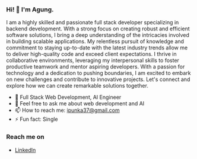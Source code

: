 ### Hi! 👋 I'm Agung.

I am a highly skilled and passionate full stack developer specializing in backend development. With a strong focus on creating robust and efficient software solutions, I bring a deep understanding of the intricacies involved in building scalable applications. My relentless pursuit of knowledge and commitment to staying up-to-date with the latest industry trends allow me to deliver high-quality code and exceed client expectations. I thrive in collaborative environments, leveraging my interpersonal skills to foster productive teamwork and mentor aspiring developers. With a passion for technology and a dedication to pushing boundaries, I am excited to embark on new challenges and contribute to innovative projects. Let's connect and explore how we can create remarkable solutions together.


- 🌱 Full Stack Web Development, AI Engineer
- 💬 Feel free to ask me about web development and AI
- 📫 How to reach me: ipunka37@gmail.com
- ⚡ Fun fact: Single 

  

### Reach me on
- <a href="https://www.linkedin.com/in/trio-agung-purwanto">LinkedIn</a>
